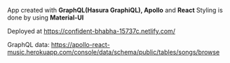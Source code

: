 App created with **GraphQL(Hasura GraphiQL), Apollo** and **React**
Styling is done by using **Material-UI**

Deployed at https://confident-bhabha-15737c.netlify.com/

GraphQL data: https://apollo-react-music.herokuapp.com/console/data/schema/public/tables/songs/browse




